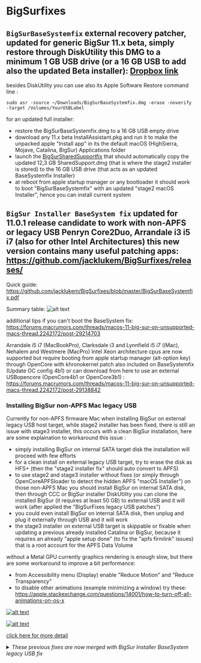 # BigSurfixes

## `BigSurBaseSystemfix` external recovery patcher, updated for generic BigSur 11.x beta, simply restore through DiskUtility this DMG to a minimum 1 GB USB drive (or a 16 GB USB to add also the updated Beta installer): [Dropbox link](https://forums.macrumors.com/threads/macos-11-big-sur-on-unsupported-macs-thread.2242172/post-29315114)
besides DiskUtility you can use also its Apple Software Restore command line :
```shell
sudo asr -source ~/Downloads/BigSurBaseSystemfix.dmg -erase -noverify -target /Volumes/YourUSBLabel
```
for an updated full installer:
- restore the BigSurBaseSystemfix.dmg to a 16 GB USB empty drive
- download any 11.x beta InstallAssistant.pkg and run it to make the unpacked apple "Install app" in its the default macOS (HighSierra, Mojave, Catalina, BigSur) Applications folder
- launch the [BigSurSharedSupportfix](https://forums.macrumors.com/attachments/bigsursharedsupportfix-zip.1680390/) that should automatically copy the updated 12,3 GB SharedSupport.dmg (that is where the stage2 installer is stored) to the 16 GB USB drive (that acts as an updated BaseSystemfix Installer)
- at reboot from apple startup manager or any bootloader it should work to boot "BigSurBaseSystemfix" with an updated "stage2 macOS Installer", hence you can install current system

## `BigSur Installer BaseSystem fix` updated for 11.0.1 release candidate to work with non-APFS or legacy USB Penryn Core2Duo, Arrandale i3 i5 i7 (also for other Intel Architectures) this new version contains many useful patching apps: https://github.com/jacklukem/BigSurfixes/releases/ 
  
Quick guide:
https://github.com/jacklukem/BigSurfixes/blob/master/BigSurBaseSystemfix.pdf

Summary table:
![alt text](https://github.com/jacklukem/BigSurfixes/blob/master/BigSurFixes%20table.png)

additional tips if you can't boot the BaseSystem fix: https://forums.macrumors.com/threads/macos-11-big-sur-on-unsupported-macs-thread.2242172/post-29214703

Arrandale i5 i7 (MacBookPro), Clarksdale i3 and Lynnfield i5 i7 (iMac), Nehalem and Westmere (MacPro) Intel Xeon architecture cpus are now supported but require booting from apple startup manager (alt-option key) through OpenCore with khronokernel patch also included on BaseSystemfix (Update OC config 4b1) or can download from here to use an external USBopencore (OpenCore4b1 or OpenCore3b1) : https://forums.macrumors.com/threads/macos-11-big-sur-on-unsupported-macs-thread.2242172/post-29138842

### Installing BigSur non-APFS Mac legacy USB

Currently for non-APFS firmware Mac when installing BigSur on external legacy USB host target, while stage2 installer has been fixed, there is still an issue with stage3 installer, this occurs with a clean BigSur installation, here are some explaination to workaround this issue :

- simply installing BigSur on internal SATA target disk the installation will proceed with few efforts
- for a clean install on external legacy USB target, try to erase the disk as HFS+ (then the "stage2 installer fix" should auto convert to APFS)
- to use stage2 and stage3 installer without fixes (or simply through OpenCoreAPFSloader to detect the hidden APFS "macOS Installer") on those non-APFS Mac you should install BigSur on internal SATA disk, then through CCC or BigSur installer DiskUtility you can clone the installed BigSur (it requires at least 50 GB) to external USB and it will work (after applied the "BigSurFixes legacy USB patches")
- you could even install BigSur on internal SATA disk, then unplug and plug it externally through USB and it will work
- the stage3 installer on external USB target is skippable or fixable when updating a previous already installed Catalina or BigSur, because it requires an already "apple setup done" (to fix the "apfs firmlink" issues) that is a root account for the APFS Data Volume

without a Metal GPU currently graphics rendering is enough slow, but there are some workaround to improve a bit performance:
- from Accessibility menu (Display) enable "Reduce Motion" and "Reduce Transparency"
- to disable other animations (example minimizing a window) try these: https://apple.stackexchange.com/questions/14001/how-to-turn-off-all-animations-on-os-x

<a href="https://forums.macrumors.com/threads/macos-11-big-sur-on-unsupported-macs-thread.2242172/post-29170178">
  
![alt text](https://github.com/jacklukem/BigSurfixes/blob/master/installer%20fix/BaseSystem%20fix%20icon.jpeg?raw=true)

![alt text](https://github.com/jacklukem/BigSurfixes/blob/master/installer%20fix/BaseSystem%20fix%20updated.jpeg?raw=true)

click here for more detail</a>

<details>
<summary>
<i>These previous fixes are now merged with BigSur Installer BaseSystem legacy USB fix </i>
</summary>
  

## *Making a patched BigSur Installer through BaseSystem legacy USB fix updated for beta 9 and beta 10 mainly for non-APFS or legacy USB Penryn Core2Duo through a stock createinstallmedia or opencore*
https://forums.macrumors.com/threads/macos-11-big-sur-on-unsupported-macs-thread.2242172/post-28973673

The stage2 installer will continue when target is an internal SATA disk, but on non-APFS or legacy USB when targeting an external USB this should be applied from Mojave or Catalina: https://github.com/jacklukem/BigSurfixes/raw/master/BigSur%20BaseSystem%20stage2%20installer%20fix.zip

To fix USBopencore "exiting efiboot", boot from BigSurInstaller (BaseSystem fix) or from Recovery with CMD+S then try this:
https://forums.macrumors.com/threads/macos-11-big-sur-on-unsupported-macs-thread.2242172/post-28948321

you could skip stage3 installer (that is seal and system snapshot) but for non-APFS or legacy USB you need this to boot with CMD+S and exit:
https://github.com/jacklukem/BigSurfixes/blob/master/penryn%20c2d%20bigsur%20beta6/BKE%20kc%20b9%20patched.zip

After USBopencore kext patching to boot without opencore and assign BigSur labels use this method:
https://forums.macrumors.com/threads/macos-11-big-sur-on-unsupported-macs-thread.2242172/post-28957937

to download a BigSur full installer from Mojave or Catalina try this:
https://forums.macrumors.com/threads/macos-11-big-sur-on-unsupported-macs-thread.2242172/post-28740283
or this: https://apps.apple.com/app/macos-11-0-beta/id1497794093?mt=12

tips to make a patched BigSur Utitilies menu:
https://forums.macrumors.com/threads/macos-11-big-sur-on-unsupported-macs-thread.2242172/post-28987885

## *Big Sur fixes for unsupported Mac*

to support Big Sur booting on non-APFS mac or APFS firmware mac

BigSur added the `BootKernelExtensions.kc` as the new kernelcache with new command `kmutil`

but `kextcache` command and `prelinkedkernel` are still working:

https://forums.macrumors.com/threads/macos-11-big-sur-on-unsupported-macs-thread.2242172/post-28610988

## *Currently these fixes still work for Big Sur beta 4 Build `20A5343i`*
also works for public beta 1 Build `20A5343j`: http://swcdn.apple.com/content/downloads/29/11/001-35028-A_7VBLVEPJM9/fmewkm9mb99ja9cbqfp4scme3bzlaurv8v/InstallAssistant.pkg

(apple removed previous beta full installers but you can find them on internet with keyword DMG)

check here for versions info: https://en.wikipedia.org/wiki/MacOS_Big_Sur#Release_history

## *prelinkedkernel fixes don't work from beta 6 Build `20A5364e` (BaseSystem legacy usb fix still works on beta 10)*
you should use from this version my USBOpencore setup in repository and BootKernelExtensions.kc

## *There was an issue from beta 7, but from beta 9 Build `20A5384c` Penryn Core2Duo can boot BigSur kernel*
I uploaded some patched BKE to allow boot with CMD+S that should be copied on: /Volumes/Preboot/UUIDBigSur/boot/System/Library/KernelCollections/
https://github.com/jacklukem/BigSurfixes/tree/master/penryn%20c2d%20bigsur%20beta6

Here are the most updated Big Sur fixes (for BigSur beta 3 that works also for beta 4 Build 20A5343i):

- I made also a customized USBopencore setup to boot BigSur from any Penryn Core2Duo non-APFS or APFS mac (also Sandy Bridge and Ivy Bridge):
https://github.com/jacklukem/USBOpenCoreAPFSloader/releases/tag/3.1
https://github.com/jacklukem/USBOpenCoreAPFSloader/releases/tag/4.0

- `BaseSystem legacy usb fix` to make an USB BigSur Installer for non-APFS or legacy USB Mac that still works for beta 6 Build `20A5364e` (added also an ASentientBot Hax3 to fix domain error and an Icon for apple startup manager): https://forums.macrumors.com/threads/macos-11-big-sur-on-unsupported-macs-thread.2242172/post-28737950
(previous version: https://forums.macrumors.com/threads/macos-11-big-sur-on-unsupported-macs-thread.2242172/post-28726070)

- From Big Sur beta 3 the prelinkedkernel for any Ivy Bridge Mac to fix Wifi, AirDrop and dual GPUs IntelHD4000 and Nvidia Kepler :
https://github.com/jacklukem/BigSurfixes/blob/master/BigSur%20IvyBridge%20beta3%20prelinkedkernel%20fix.command.zip?raw=true

- From Big Sur beta 3 any Penryn Core2Duo non-APFS Mac or legacy USB mac to fix telemetry, ethernet and Wifi:
https://github.com/jacklukem/BigSurfixes/blob/master/BigSur%20Penryn%20beta3%20prelinkedkernel%20fix.command.zip?raw=true

- New experimental prelinkedkernel fix for Big Sur beta 3 to include Nvidia GeForce Tesla framebuffer (credit to ASentientBot for Nvidia fixes)
on any Penryn Core2Duo non-APFS Mac or legacy USB mac (also fix telemetry, ethernet and Wifi):
https://github.com/jacklukem/BigSurfixes/blob/master/BigSur%20beta3%20Nvidia%20Tesla%20fix.command.zip?raw=true

- To fix "sudo mount -uw /" disabling sealed volume and snapshot booting on BigSur check here:
https://forums.macrumors.com/threads/macos-11-big-sur-on-unsupported-macs-thread.2242172/post-28701959

- To fix Night Shift on BigSur for unsupported mac:
https://forums.macrumors.com/threads/macos-11-big-sur-on-unsupported-macs-thread.2242172/post-28716098

- to remove any prelinkedkernel fix and use the stock BigSur ones use this:
https://github.com/jacklukem/BigSurfixes/blob/master/BigSur%20generic%20BKE.command.zip?raw=true

- From BigSur Beta 2 non-Metal GPU required a preset reduced transparency to boot correctly:
https://forums.macrumors.com/threads/macos-11-big-sur-on-unsupported-macs-thread.2242172/post-28652497

- For USB Big Sur Installer to try skip system sealing and snapshot booting check here:
https://forums.macrumors.com/threads/macos-11-big-sur-on-unsupported-macs-thread.2242172/post-28707887
https://forums.macrumors.com/threads/macos-11-big-sur-on-unsupported-macs-thread.2242172/post-28712634




*The following guide is for manual patching, to apply the prelinkedkernel fix after BigSur Install:*

> diskutil apfs list

> diskutil list | grep Preboot

(if have multiple separated APFS containers, just mount the largest MB Preboot Volume)

> diskutil mount Preboot

> diskutil info / | grep UUID

Locate your BigSur Data Volume UUID

replace the `"prelinkedkernel fix"` file in this path:

`/Volumes/Preboot/UUID-BigSur/System/Library/CoreServices/`

replace it also here: `/Volumes/Preboot/UUID-BigSur/Library/Preferences/SystemConfiguration/`

replace the `"patched prelinkedkernel"` (contains newer beta fixes also for any non-APFS Mac enabling Wifi for AirPortBrcm4331 cards) in this path:

`/Volumes/Preboot/UUID-BigSur/System/Library/PrelinkedKernels/`

For the `"installer fix"` make a BigSur USB Installer with `createinstallmedia`:

> sudo /Applications/Install\ macOS\ Big\ Sur\ Beta.app/Contents/Resources/createinstallmedia --volume /Volumes/BigSurInstaller/

and replace the `"installer fix"` file in this path:

`/Volumes/USBInstallerBigSur/Library/Preferences/SystemConfiguration/`

I also included some `"legacyusb fix for installer"`

for rebuild BigSur kernelcache from single user mode copy both the .sh files on your root / BigSur disk and home folder that is the / BigSur Label - Data / Users / yourusername /

then from single user mode type : `chmod 755 kcsingleuser.sh ; ./kcsingleuser.sh`

(credit to ASentientBot for `Hax.dylib` fix for "Install macOS Beta.app" and "apfs_boot_util" to mount the BigSur Data Volume from single user mode, after using `"apfs_boot_util"` from single user mode apart the Data Volume also the Preboot Volume is available in this path `/System/Volumes/`)

Note: if you use my `"prelinkedkernel fix command"` directly from BigSur the Preboot Volume mount point is this:

`/System/Volumes/Preboot/`

(can notice this directly from BigSur with `"ls /System/Volumes/"` )

So I uploaded those modified scripts to run also directly from BigSur normal booting.

BigSur introduced also a new SIP for sealing the System Volume, to disable from any APFS firmware Mac simply boot the USB BigSur Installer (or BigSur Recovery), open terminal and type: `"csrutil authenticated-root disable"`

While instead to disable "csrutil authenticated-root" from a non-APFS or legacy USB mac, copy the "csrutil2" (or use the zip file) binary file to any USB MacOS Installer (minimum El Capitan when apple introduced SIP but should use an USB Catalina Installer because it has more recent SDK) in its root folder / , then boot from the macOS USB Installer, open a recovery terminal and type:

> cd / ; mount -uw / ; chmod 755 csrutil2

> ./csrutil2 authenticated-root disable

Otherwise if you use a Catalina Recovery, copy the file on an external USB drive, then from Catalina recovery terminal:

> cd /Volumes/ ; ls

> cd YourUSBLabel

> mount -uw /

> chmod 755 csrutil2

> ./csrutil2 authenticated-root disable

(Note: for any raw file downloaded to use them just remove the .dms extension that is set from github)


</details>
